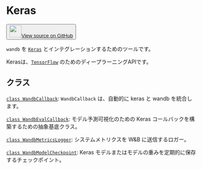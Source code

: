 
# Keras

<p><button style={{display: 'flex', alignItems: 'center', backgroundColor: 'white', border: '1px solid #ddd', padding: '10px', borderRadius: '6px', cursor: 'pointer', boxShadow: '0 2px 3px rgba(0,0,0,0.1)', transition: 'all 0.3s'}}><a href='https://www.github.com/wandb/wandb/tree/v0.17.1/wandb/integration/keras/__init__.py' style={{fontSize: '1.2em', display: 'flex', alignItems: 'center'}}><img src='https://github.githubassets.com/images/modules/logos_page/GitHub-Mark.png' height='32px' width='32px' style={{marginRight: '10px'}}/>View source on GitHub</a></button></p>

`wandb` を [`Keras`](https://keras.io/) とインテグレーションするためのツールです。

Kerasは、[`TensorFlow`](https://www.tensorflow.org/) のためのディープラーニングAPIです。

## クラス

[`class WandbCallback`](./wandbcallback.md): `WandbCallback` は、自動的に keras と wandb を統合します。

[`class WandbEvalCallback`](./wandbevalcallback.md): モデル予測可視化のための Keras コールバックを構築するための抽象基底クラス。

[`class WandbMetricsLogger`](./wandbmetricslogger.md): システムメトリクスを W&B に送信するロガー。

[`class WandbModelCheckpoint`](./wandbmodelcheckpoint.md): Keras モデルまたはモデルの重みを定期的に保存するチェックポイント。